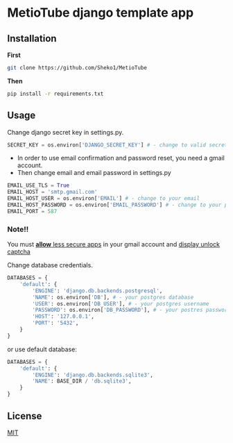 # MetioTube django template app


## Installation
**First**
```bash
git clone https://github.com/Sheko1/MetioTube
```
**Then**

```bash
pip install -r requirements.txt
```

## Usage
Change django secret key in settings.py.
```python
SECRET_KEY = os.environ['DJANGO_SECRET_KEY'] # - change to valid secret key
```
- In order to use email confirmation and password reset, you need a gmail account.
- Then change email and email password in settings.py

```python
EMAIL_USE_TLS = True
EMAIL_HOST = 'smtp.gmail.com'
EMAIL_HOST_USER = os.environ['EMAIL'] # - change to your email
EMAIL_HOST_PASSWORD = os.environ['EMAIL_PASSWORD'] # - change to your password
EMAIL_PORT = 587
```
### Note!!
You must [**allow** less secure apps](https://myaccount.google.com/lesssecureapps) in your gmail account and [display unlock captcha](https://www.google.com/accounts/DisplayUnlockCaptcha)

Change database credentials.

```python
DATABASES = {
    'default': {
        'ENGINE': 'django.db.backends.postgresql',
        'NAME': os.environ['DB'], # - your postgres database
        'USER': os.environ['DB_USER'], # - your postgres username
        'PASSWORD': os.environ['DB_PASSWORD'], # - your postres password
        'HOST': '127.0.0.1',
        'PORT': '5432',
    }
}
```
or use default database:

```python
DATABASES = {
    'default': {
        'ENGINE': 'django.db.backends.sqlite3',
        'NAME': BASE_DIR / 'db.sqlite3',
    }
}
```

## License
[MIT](https://github.com/Sheko1/MetioTube/blob/main/LICENSE)
